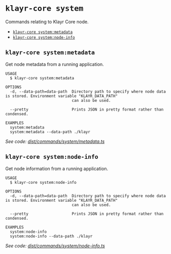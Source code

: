 `klayr-core system`
===================

Commands relating to Klayr Core node.

* [`klayr-core system:metadata`](#klayr-core-systemmetadata)
* [`klayr-core system:node-info`](#klayr-core-systemnode-info)

## `klayr-core system:metadata`

Get node metadata from a running application.

```
USAGE
  $ klayr-core system:metadata

OPTIONS
  -d, --data-path=data-path  Directory path to specify where node data is stored. Environment variable "KLAYR_DATA_PATH"
                             can also be used.

  --pretty                   Prints JSON in pretty format rather than condensed.

EXAMPLES
  system:metadata
  system:metadata --data-path ./klayr
```

_See code: [dist/commands/system/metadata.ts](https://github.com/klayrhq/klayr-core/blob/v4.1.0/dist/commands/system/metadata.ts)_

## `klayr-core system:node-info`

Get node information from a running application.

```
USAGE
  $ klayr-core system:node-info

OPTIONS
  -d, --data-path=data-path  Directory path to specify where node data is stored. Environment variable "KLAYR_DATA_PATH"
                             can also be used.

  --pretty                   Prints JSON in pretty format rather than condensed.

EXAMPLES
  system:node-info
  system:node-info --data-path ./klayr
```

_See code: [dist/commands/system/node-info.ts](https://github.com/klayrhq/klayr-core/blob/v4.1.0/dist/commands/system/node-info.ts)_
